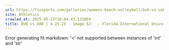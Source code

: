 ```yaml
---
url: https://fiusports.com/galleries/womens-beach-volleyball/bvb-vs-uab-4-25-25/image-52/357/62851
site: Athletics
crawled_at: 2025-05-13T10:04:43.131069
title: BVB vs UAB | 4.25.25 - Image 52:  - Florida International University
---
```


Error generating fit markdown: '<' not supported between instances of 'int' and 'str'